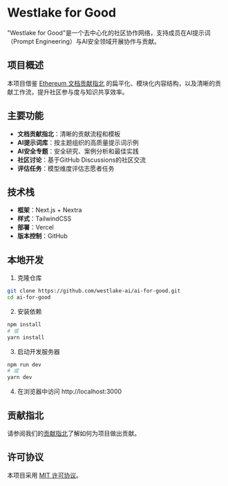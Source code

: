 # Westlake for Good

"Westlake for Good"是一个去中心化的社区协作网络，支持成员在AI提示词（Prompt Engineering）与AI安全领域开展协作与贡献。

## 项目概述

本项目借鉴 [Ethereum 文档贡献指北](https://ethereum.org/zh/contributing/#how-to-update-content) 的扁平化、模块化内容结构，以及清晰的贡献工作流，提升社区参与度与知识共享效率。

## 主要功能

- **文档贡献指北**：清晰的贡献流程和模板
- **AI提示词库**：按主题组织的高质量提示词示例
- **AI安全专题**：安全研究、案例分析和最佳实践
- **社区讨论**：基于GitHub Discussions的社区交流
- **评估任务**：模型维度评估志愿者任务

## 技术栈

- **框架**：Next.js + Nextra
- **样式**：TailwindCSS
- **部署**：Vercel
- **版本控制**：GitHub

## 本地开发

1. 克隆仓库
```bash
git clone https://github.com/westlake-ai/ai-for-good.git
cd ai-for-good
```

2. 安装依赖
```bash
npm install
# 或
yarn install
```

3. 启动开发服务器
```bash
npm run dev
# 或
yarn dev
```

4. 在浏览器中访问 http://localhost:3000

## 贡献指北

请参阅我们的[贡献指北](https://www.westlakeforgood.org/contributing)了解如何为项目做出贡献。

## 许可协议

本项目采用 [MIT 许可协议](LICENSE)。 

